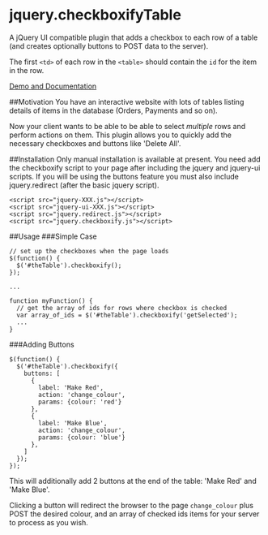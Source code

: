 # jquery.checkboxifyTable
A jQuery UI compatible plugin that adds a checkbox to each row of a table (and creates optionally buttons to POST data to the server).

The first `<td>` of each row in the `<table>` should contain the `id` for the item in the row.

[Demo and Documentation](http://annabels.github.io/jquery.checkboxifyTable)

##Motivation
You have an interactive website with lots of tables listing details of items in the database (Orders, Payments and so on). 

Now your client wants to be able to be able to select *multiple* rows and perform actions on them. This plugin allows you to quickly add the necessary checkboxes and buttons like 'Delete All'.

##Installation
Only manual installation is available at present. You need add the checkboxify script to your page after including the jquery and jquery-ui scripts. If you will be using the buttons feature you must also include jquery.redirect (after the basic jquery script).

    <script src="jquery-XXX.js"></script>
    <script src="jquery-ui-XXX.js"></script>
    <script src="jquery.redirect.js"></script>
    <script src="jquery.checkboxify.js"></script>
    

##Usage
###Simple Case
  
    // set up the checkboxes when the page loads
    $(function() {
      $('#theTable').checkboxify();
    });
    
    ...
    
    function myFunction() {
      // get the array of ids for rows where checkbox is checked
      var array_of_ids = $('#theTable').checkboxify('getSelected');
      ...
    }
    

###Adding Buttons
  
    $(function() {
      $('#theTable').checkboxify({
        buttons: [
          {
            label: 'Make Red',
            action: 'change_colour',
            params: {colour: 'red'}
          },
          {
            label: 'Make Blue',
            action: 'change_colour',
            params: {colour: 'blue'}
          },
        ]
      });
    });
    
This will additionally add 2 buttons at the end of the table: 'Make Red' and 'Make Blue'.

Clicking a button will redirect the browser to the page `change_colour` plus POST the desired colour, and an array of checked ids  items for your server to process as you wish.
